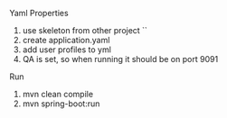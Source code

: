 Yaml Properties

1. use skeleton from other project ``
2. create application.yaml
3. add user profiles to yml 
4. QA is set, so when running it should be on port 9091



Run

1. mvn clean compile
2. mvn spring-boot:run